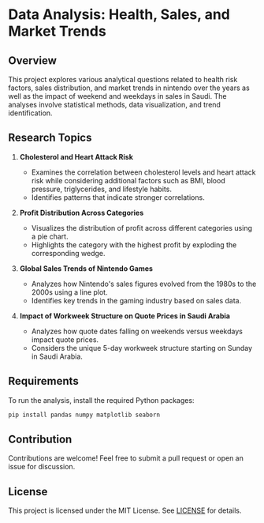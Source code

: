 # Data Analysis: Health, Sales, and Market Trends

## Overview
This project explores various analytical questions related to health risk factors, sales distribution, and market trends in nintendo over the years as well as the impact of weekend and weekdays in sales in Saudi. The analyses involve statistical methods, data visualization, and trend identification.

## Research Topics
1. **Cholesterol and Heart Attack Risk**
   - Examines the correlation between cholesterol levels and heart attack risk while considering additional factors such as BMI, blood pressure, triglycerides, and lifestyle habits.
   - Identifies patterns that indicate stronger correlations.

2. **Profit Distribution Across Categories**
   - Visualizes the distribution of profit across different categories using a pie chart.
   - Highlights the category with the highest profit by exploding the corresponding wedge.

3. **Global Sales Trends of Nintendo Games**
   - Analyzes how Nintendo's sales figures evolved from the 1980s to the 2000s using a line plot.
   - Identifies key trends in the gaming industry based on sales data.

4. **Impact of Workweek Structure on Quote Prices in Saudi Arabia**
   - Analyzes how quote dates falling on weekends versus weekdays impact quote prices.
   - Considers the unique 5-day workweek structure starting on Sunday in Saudi Arabia.

## Requirements
To run the analysis, install the required Python packages:
```bash
pip install pandas numpy matplotlib seaborn
```
## Contribution
Contributions are welcome! Feel free to submit a pull request or open an issue for discussion.

## License
This project is licensed under the MIT License. See [LICENSE](LICENSE) for details.

